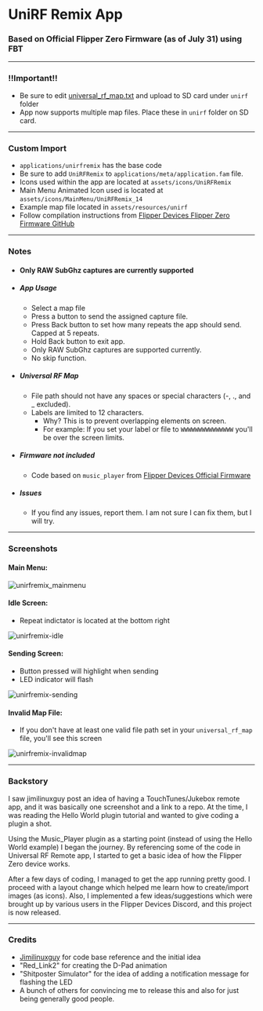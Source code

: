 # UniRF Remix App
### Based on Official Flipper Zero Firmware (as of July 31) using FBT
------------
### !!Important!!
- Be sure to edit [universal\_rf\_map.txt](https://github.com/ESurge/flipperzero-firmware-unirfremix/blob/dev-fbt/assets/resources/unirf/universal_rf_map.txt) and upload to SD card under ```unirf``` folder
- App now supports multiple map files. Place these in ```unirf``` folder on SD card.
------------
### Custom Import

- ```applications/unirfremix``` has the base code
- Be sure to add ```UniRFRemix``` to ```applications/meta/application.fam``` file.
- Icons used within the app are located at ```assets/icons/UniRFRemix```
- Main Menu Animated Icon used is located at ```assets/icons/MainMenu/UniRFRemix_14```
- Example map file located in ```assets/resources/unirf```
- Follow compilation instructions from [Flipper Devices Flipper Zero Firmware GitHub](https://github.com/flipperdevices/flipperzero-firmware)
------------
### Notes
* #### Only RAW SubGhz captures are currently supported
* ##### App Usage
  - Select a map file
  - Press a button to send the assigned capture file.
  - Press Back button to set how many repeats the app should send. Capped at 5 repeats.
  - Hold Back button to exit app.
  - Only RAW SubGhz captures are supported currently.
  - No skip function.

* ##### Universal RF Map
  - File path should not have any spaces or special characters (-, ., and _ excluded).
  - Labels are limited to 12 characters.
    - Why? This is to prevent overlapping elements on screen.
    - For example: If you set your label or file to ```WWWWWWWWWWWWWWW``` you'll be over the screen limits.

* ##### Firmware not included
  - Code based on ```music_player``` from [Flipper Devices Official Firmware](https://github.com/flipperdevices/flipperzero-firmware)

* ##### Issues
  - If you find any issues, report them. I am not sure I can fix them, but I will try.
------------
### Screenshots
#### Main Menu:
![unirfremix_mainmenu](https://user-images.githubusercontent.com/982575/169637623-bc41cfa5-6433-4198-a970-8fce42691ad7.png)
#### Idle Screen:
- Repeat indictator is located at the bottom right

![unirfremix-idle](https://user-images.githubusercontent.com/982575/169639427-daef6274-2e38-4684-816a-14ba915aa051.png)

#### Sending Screen:
- Button pressed will highlight when sending
- LED indicator will flash

![unirfremix-sending](https://user-images.githubusercontent.com/982575/169639435-74bdeb9e-da58-4ada-b613-8c4f8f89ab46.png)

#### Invalid Map File:
- If you don't have at least one valid file path set in your ```universal_rf_map``` file, you'll see this screen

![unirfremix-invalidmap](https://user-images.githubusercontent.com/982575/169639438-f1b96944-42c4-476c-9fe2-233d174c6262.png)

------------
### Backstory
I saw jimilinuxguy post an idea of having a TouchTunes/Jukebox remote app, and it was basically one screenshot and a link to a repo. At the time, I was reading the Hello World plugin tutorial and wanted to give coding a plugin a shot.

Using the Music_Player plugin as a starting point (instead of using the Hello World example) I began the journey. By referencing some of the code in Universal RF Remote app, I started to get a basic idea of how the Flipper Zero device works.

After a few days of coding, I managed to get the app running pretty good. I proceed with a layout change which helped me learn how to create/import images (as icons). Also, I implemented a few ideas/suggestions which were brought up by various users in the Flipper Devices Discord, and this project is now released.

------------
### Credits
- [Jimilinuxguy](https://github.com/jimilinuxguy) for code base reference and the initial idea
- "Red_Link2" for creating the D-Pad animation
- "Shitposter Simulator" for the idea of adding a notification message for flashing the LED
- A bunch of others for convincing me to release this and also for just being generally good people.
